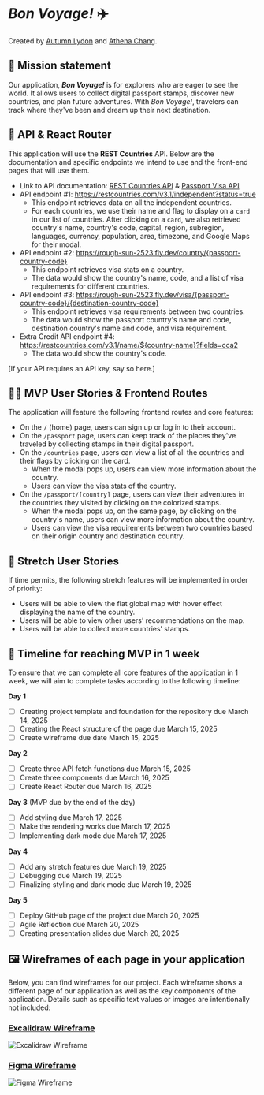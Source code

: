 # ***Bon Voyage!*** ✈️

Created by [Autumn Lydon](https://github.com/autumnlydon) and [Athena Chang](https://github.com/AthenaC).

## 🚀 Mission statement

Our application, ***Bon Voyage!*** is for explorers who are eager to see the world. It allows users to collect digital passport stamps, discover new countries, and plan future adventures. With *Bon Voyage!*, travelers can track where they've been and dream up their next destination.

## 👾 API & React Router

This application will use the **REST Countries** API. Below are the documentation and specific endpoints we intend to use and the front-end pages that will use them.

- Link to API documentation: [REST Countries API](https://restcountries.com/) & [Passport Visa API](https://github.com/nickypangers/passport-visa-api)
- API endpoint #1: https://restcountries.com/v3.1/independent?status=true
  - This endpoint retrieves data on all the independent countries.
  - For each countries, we use their name and flag to display on a `card` in our list of countries. After clicking on a `card`, we also retrieved country's name, country's code, capital, region, subregion, languages, currency, population, area, timezone, and Google Maps for their modal.
- API endpoint #2: https://rough-sun-2523.fly.dev/country/{passport-country-code}
  - This endpoint retrieves visa stats on a country.
  - The data would show the country's name, code, and a list of visa requirements for different countries.
- API endpoint #3: https://rough-sun-2523.fly.dev/visa/{passport-country-code}/{destination-country-code}
  - This endpoint retrieves visa requirements between two countries.
  - The data would show the passport country's name and code, destination country's name and code, and visa requirement.
- Extra Credit API endpoint #4: https://restcountries.com/v3.1/name/${country-name}?fields=cca2
  - The data would show the country's code.

[If your API requires an API key, say so here.]

## 👩‍💻 MVP User Stories & Frontend Routes

The application will feature the following frontend routes and core features:

* On the `/` (home) page, users can sign up or log in to their account.
* On the `/passport` page, users can keep track of the places they've traveled by collecting stamps in their digital passport.
* On the `/countries` page, users can view a list of all the countries and their flags by clicking on the card.
  * When the modal pops up, users can view more information about the country.
  * Users can view the visa stats of the country.
* On the `/passport/[country]` page, users can view their adventures in the countries they visited by clicking on the colorized stamps.
  * When the modal pops up, on the same page, by clicking on the country's name, users can view more information about the country.
  * Users can view the visa requirements between two countries based on their origin country and destination country.

## 🤔 Stretch User Stories

If time permits, the following stretch features will be implemented in order of priority:

* Users will be able to view the flat global map with hover effect displaying the name of the country.
* Users will be able to view other users’ recommendations on the map.
* Users will be able to collect more countries’ stamps.

## 📆 Timeline for reaching MVP in 1 week

To ensure that we can complete all core features of the application in 1 week, we will aim to complete tasks according to the following timeline:

**Day 1**
- [ ] Creating project template and foundation for the repository due March 14, 2025
- [ ] Creating the React structure of the page due March 15, 2025
- [ ] Create wireframe due date March 15, 2025

**Day 2**
- [ ] Create three API fetch functions due March 15, 2025
- [ ] Create three components due March 16, 2025
- [ ] Create React Router due March 16, 2025

**Day 3** (MVP due by the end of the day)
- [ ] Add styling due March 17, 2025
- [ ] Make the rendering works due March 17, 2025
- [ ] Implementing dark mode due March 17, 2025

**Day 4**
- [ ] Add any stretch features due March 19, 2025
- [ ] Debugging due March 19, 2025
- [ ] Finalizing styling and dark mode due March 19, 2025

**Day 5**
- [ ] Deploy GitHub page of the project due March 20, 2025
- [ ] Agile Reflection due March 20, 2025
- [ ] Creating presentation slides due March 20, 2025

## 🖼️ Wireframes of each page in your application

Below, you can find wireframes for our project. Each wireframe shows a different page of our application as well as the key components of the application. Details such as specific text values or images are intentionally not included:

### [Excalidraw Wireframe](https://app.excalidraw.com/l/Q3Z0MQduNI/9cEVx7a1Ast)
![Excalidraw Wireframe](https://github.com/user-attachments/assets/00c004f2-7e41-4498-9433-e79f18a29b12)


### [Figma Wireframe](https://www.figma.com/design/BTh6vTzpz1k72PizFYyjRI/passport-app?node-id=0-1&t=yOxzkEW7VZZsdMz7-1)
![Figma Wireframe](https://github.com/user-attachments/assets/75f2119e-07f1-429c-8734-692434ca67c2)
